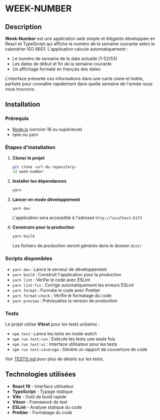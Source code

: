 # WEEK-NUMBER

## Description

**Week-Number** est une application web simple et élégante développée en React et TypeScript qui affiche le numéro de la semaine courante selon le calendrier ISO 8601. L'application calcule automatiquement :

- Le numéro de semaine de la date actuelle (1-52/53)
- Les dates de début et fin de la semaine courante
- Un affichage formaté en français des dates

L'interface présente ces informations dans une carte claire et lisible, parfaite pour connaître rapidement dans quelle semaine de l'année nous nous trouvons.

## Installation

### Prérequis

- [Node.js](https://nodejs.org/) (version 18 ou supérieure)
- npm ou yarn

### Étapes d'installation

1. **Cloner le projet**

   ```bash
   git clone <url-du-repository>
   cd week-number
   ```

2. **Installer les dépendances**

   ```bash
   yarn
   ```

3. **Lancer en mode développement**

   ```bash
   yarn dev
   ```

   L'application sera accessible à l'adresse `http://localhost:5173`

4. **Construire pour la production**

   ```bash
   yarn build
   ```

   Les fichiers de production seront générés dans le dossier `dist/`

### Scripts disponibles

- `yarn dev` : Lance le serveur de développement
- `yarn build` : Construit l'application pour la production
- `yarn lint` : Vérifie le code avec ESLint
- `yarn lint:fix` : Corrige automatiquement les erreurs ESLint
- `yarn format` : Formate le code avec Prettier
- `yarn format:check` : Vérifie le formatage du code
- `yarn preview` : Prévisualise la version de production

### Tests

Le projet utilise **Vitest** pour les tests unitaires :

- `npm test` : Lance les tests en mode watch
- `npm run test:run` : Exécute les tests une seule fois
- `npm run test:ui` : Interface utilisateur pour les tests
- `npm run test:coverage` : Génère un rapport de couverture de code

Voir [TESTS.md](./TESTS.md) pour plus de détails sur les tests.

## Technologies utilisées

- **React 19** - Interface utilisateur
- **TypeScript** - Typage statique
- **Vite** - Outil de build rapide
- **Vitest** - Framework de test
- **ESLint** - Analyse statique du code
- **Prettier** - Formatage du code
